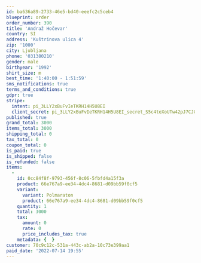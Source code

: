 ```yaml
---
id: ba636a89-2733-46e5-bd40-eeefc2c5ceb4
blueprint: order
order_number: 390
title: 'Andraž Hočevar'
country: SI
address: 'Kuštrinova ulica 4'
zip: '1000'
city: Ljubljana
phone: '031380210'
gender: male
birthyear: '1992'
shirt_size: m
best_time: '1:40:00 - 1:51:59'
sms_notifications: true
terms_and_conditions: true
gdpr: true
stripe:
  intent: pi_3LLY2xBuFvIeTKRH14H5U8EI
  client_secret: pi_3LLY2xBuFvIeTKRH14H5U8EI_secret_S5c4teXoUTw42pJ7CJGAPHtwQ
published: true
grand_total: 3000
items_total: 3000
shipping_total: 0
tax_total: 0
coupon_total: 0
is_paid: true
is_shipped: false
is_refunded: false
items:
  -
    id: 0cc84f8f-9793-456f-8c06-5fbfd4a15f3a
    product: 66e767a9-ee34-4dc4-8681-d09bb59f0cf5
    variant:
      variant: Polmaraton
      product: 66e767a9-ee34-4dc4-8681-d09bb59f0cf5
    quantity: 1
    total: 3000
    tax:
      amount: 0
      rate: 0
      price_includes_tax: true
    metadata: {  }
customer: 70c9c12c-531a-443c-ab2a-10c73e399aa1
paid_date: '2022-07-14 19:55'
---
```

